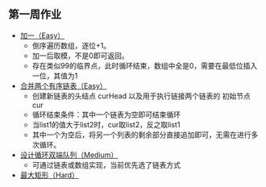 ## 第一周作业

- [加一（Easy）](PlusOne.java)
  - 倒序遍历数组，逐位+1。
  - 加一后取模，不是0即可返回。
  - 存在类似99的临界点，此时循环结束，数组中全是0，需要在最低位插入一位，其值为1
- [合并两个有序链表（Easy）](MergeTwoLists.java)
  - 创建新链表的头结点  curHead 以及用于执行链接两个链表的 初始节点 cur
  - 循环结束条件：其中一个链表为空即可结束循环
  - 当list1的值大于list2时，cur取list2，反之取list1
  - 其中一个为空后，将另一个列表的剩余部分直接追加即可，无需在进行多次循环。
- [设计循环双端队列（Medium）](MyCircularDeque.java)
  - 可通过链表或数组实现，当前优先选了链表方式
- [最大矩形（Hard）](MaximalRectangle.java)
   